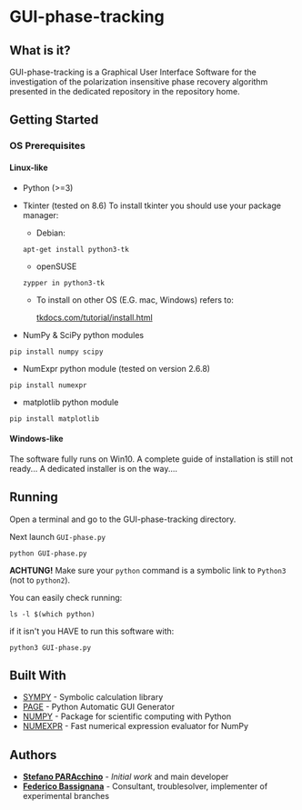 # GUI-phase-tracking

## What is it? 
GUI-phase-tracking is a Graphical User Interface Software for the investigation of the polarization insensitive phase recovery algorithm presented in the dedicated repository in the repository home.


## Getting Started



### OS Prerequisites

#### Linux-like

* Python (>=3)

* Tkinter (tested on 8.6)
	To install tkinter you should use your package manager:
    * Debian:
    
    ```
    apt-get install python3-tk
    ```
    
    * openSUSE
    
    ```
    zypper in python3-tk
    ```
    * To install on other OS (E.G. mac, Windows) refers to:
    
    	[tkdocs.com/tutorial/install.html](https://tkdocs.com/tutorial/install.html)

* NumPy & SciPy python modules

```
pip install numpy scipy
```

* NumExpr python module (tested on version 2.6.8)

```
pip install numexpr 
```

* matplotlib python module

```
pip install matplotlib
```
#### Windows-like

The software fully runs on Win10.
A complete guide of installation is still not ready...
A dedicated installer is on the way....

## Running 

Open a terminal and go to the GUI-phase-tracking directory.

Next launch `GUI-phase.py`

```
python GUI-phase.py
```
**ACHTUNG!** Make sure  your `python` command is a symbolic link to `Python3` (not to `python2`).

You can easily check running:

```
ls -l $(which python)
```
if it isn't you HAVE to run this software with:

```
python3 GUI-phase.py
```

## Built With

* [SYMPY](https://docs.sympy.org/latest/index.html) - Symbolic calculation library
* [PAGE](http://page.sourceforge.net/) - Python Automatic GUI Generator
* [NUMPY](http://www.numpy.org/) - Package for scientific computing with Python
* [NUMEXPR](https://github.com/pydata/numexpr) - Fast numerical expression evaluator for NumPy

## Authors

* [**Stefano PARAcchino**](https://github.com/spara7C5) - *Initial work* and main developer
* [**Federico Bassignana**](https://github.com/JustMe011) - Consultant, troublesolver, implementer of experimental branches

